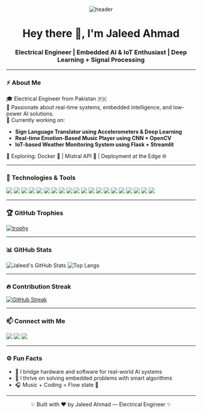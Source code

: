 <p align="center">
  <img src="https://github.com/JaleedAhmad/JaleedAhmad/blob/main/jaleed_header.gif?raw=true" alt="header" />
</p><h1 align="center">Hey there 👋, I'm Jaleed Ahmad</h1>
<h3 align="center">Electrical Engineer | Embedded AI & IoT Enthusiast | Deep Learning + Signal Processing</h3>

---

### ⚡ About Me

🎓 Electrical Engineer from Pakistan 🇵🇰  
🔬 Passionate about real-time systems, embedded intelligence, and low-power AI solutions.  
🤖 Currently working on:
- **Sign Language Translator using Accelerometers & Deep Learning**
- **Real-time Emotion-Based Music Player using CNN + OpenCV**
- **IoT-based Weather Monitoring System using Flask + Streamlit**

🌱 Exploring: Docker 🐳 | Mistral API 🤖 | Deployment at the Edge 🌐  

---

### 🧰 Technologies & Tools

<p align="left">
  <img src="https://img.shields.io/badge/C-00599C?style=for-the-badge&logo=c&logoColor=white"/>
  <img src="https://img.shields.io/badge/C++-00599C?style=for-the-badge&logo=c%2B%2B&logoColor=white"/>
  <img src="https://img.shields.io/badge/Assembly-6E4C13?style=for-the-badge&logo=gnuassembly&logoColor=white"/>
  <img src="https://img.shields.io/badge/MATLAB-0076A8?style=for-the-badge&logo=mathworks&logoColor=white"/>
  <img src="https://img.shields.io/badge/HTML5-E34F26?style=for-the-badge&logo=html5&logoColor=white"/>
  <img src="https://img.shields.io/badge/CSS3-1572B6?style=for-the-badge&logo=css3&logoColor=white"/>
  <img src="https://img.shields.io/badge/Python-3776AB?style=for-the-badge&logo=python&logoColor=white"/>
  <img src="https://img.shields.io/badge/Node.js-339933?style=for-the-badge&logo=nodedotjs&logoColor=white"/>
  <img src="https://img.shields.io/badge/Git-F05032?style=for-the-badge&logo=git&logoColor=white"/>
  <img src="https://img.shields.io/badge/HuggingFace-FFBF00?style=for-the-badge&logo=huggingface&logoColor=black"/>
  <img src="https://img.shields.io/badge/PyTorch-EE4C2C?style=for-the-badge&logo=pytorch&logoColor=white"/>
  <img src="https://img.shields.io/badge/TensorFlow-FF6F00?style=for-the-badge&logo=tensorflow&logoColor=white"/>
  <img src="https://img.shields.io/badge/Keras-D00000?style=for-the-badge&logo=keras&logoColor=white"/>
  <img src="https://img.shields.io/badge/OpenCV-5C3EE8?style=for-the-badge&logo=opencv&logoColor=white"/>
  <img src="https://img.shields.io/badge/Arduino-00979D?style=for-the-badge&logo=arduino&logoColor=white"/>
  <img src="https://img.shields.io/badge/Jetson%20Nano-76B900?style=for-the-badge&logo=nvidia&logoColor=white"/>
  <img src="https://img.shields.io/badge/Streamlit-FF4B4B?style=for-the-badge&logo=streamlit&logoColor=white"/>
  <img src="https://img.shields.io/badge/Flask-000000?style=for-the-badge&logo=flask&logoColor=white"/>
  <img src="https://img.shields.io/badge/Docker-2496ED?style=for-the-badge&logo=docker&logoColor=white"/>
  <img src="https://img.shields.io/badge/Linux-FCC624?style=for-the-badge&logo=linux&logoColor=black"/>
</p>

---

### 🏆 GitHub Trophies

[![trophy](https://github-profile-trophy.vercel.app/?username=JaleedAhmad&theme=tokyonight&column=6)](https://github.com/ryo-ma/github-profile-trophy)

---

### 📊 GitHub Stats

![Jaleed's GitHub Stats](https://github-readme-stats.vercel.app/api?username=JaleedAhmad&show_icons=true&theme=tokyonight)
![Top Langs](https://github-readme-stats.vercel.app/api/top-langs/?username=JaleedAhmad&layout=compact&theme=tokyonight)

---

### 🔥 Contribution Streak

[![GitHub Streak](https://streak-stats.demolab.com?user=JaleedAhmad&theme=tokyonight)](https://git.io/streak-stats)

---

### 📫 Connect with Me

<p align="left">
  <a href="mailto:jaleedahmad12@gmail.com"><img src="https://img.shields.io/badge/email-D14836?style=for-the-badge&logo=gmail&logoColor=white"></a>
  <a href="www.linkedin.com/in/jaleed-ahmad-761868233"><img src="https://img.shields.io/badge/LinkedIn-0A66C2?style=for-the-badge&logo=linkedin&logoColor=white"></a>
  <a href="https://github.com/JaleedAhmad"><img src="https://img.shields.io/badge/GitHub-100000?style=for-the-badge&logo=github&logoColor=white"></a>
</p>

---

### ⚙️ Fun Facts

- 🎯 I bridge hardware and software for real-world AI systems  
- 🧠 I thrive on solving embedded problems with smart algorithms  
- 🎧 Music + Coding = Flow state 🔁  

---

<p align="center">✨ Built with ❤️ by Jaleed Ahmad — Electrical Engineer ✨</p>
